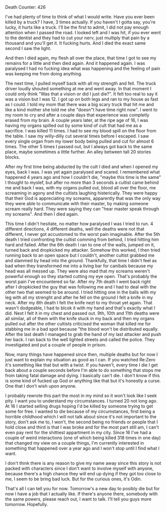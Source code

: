 Death Counter: 426

I've had plenty of time to think of what I would write. Have you ever been killed by a truck? I have, 3 times actually. If you haven't I gotta say, you're lucky, it hurts like a truck. I'll be the first to admit, I did not pay enough attention when I passed the road. I looked left and I was hit, if you ever went to the dentist and they had to cut your nerv, just multiply that pain by a thousand and you'll get it. It fucking hurts. And I died the exact same second I saw the light.

And then I died again, my flesh all over the place, that time I got to see my remains for a little and then died again. And it happened again. I was paralysed I had no fucking idea what was happening and the feeling of pain was keeping me from doing anything.

The next time, I pulled myself back with all my strength and fell. The truck driver loudly shouted something at me and went away. In that moment I could only think "Was that a vision or did I just die?". It felt too real to say it was a vision but I was 12. I got up on both legs and ran to my house as fast as I could. I told my mom that there was a big scary truck that hit me and like a kind mother she told me she "doesn"t have time right now". I went to my room to cry and after a couple days that experience was completly erased from my brain. A couple years later, at the ripe age of 16, I was having my organs spilled out by some kind of cult that had me as a sacrifice. I was killed 11 times. I had to see my blood spill on the floor from the table. I saw my willy-dilly cut several times before I escaped. I saw every single organ from my lower body being pulled and cut for almost 6 times. The other 5 times I passed out, but I always got back to the same place, maybe sometimes a little further. An alley between tall 20 stories blocks.

After my first time being abducted by the cult I died and when I opened my eyes, back I was. I was yet again paralysed and scared. I remembered what happened 4 years ago and how I couldn't die, "maybe this time is the same" I thought to myslef, but after no more than 3 seconds a cultist came behind me and back I was, with my organs pulled out, blood all over the floor, me screaming in agony and the cultists laughing histerically. They were happy that their God is appreciating my screams, apparently that was the only way they were able to communicate with their master, by making someone scream really hard. They were saying they can "hear master speak through my screams". And then I died again.

This time I didn't hesitate, no matter how paralysed I was I tried to run. 4 different directions, 4 different deaths, well the deaths were not that different, I never got accustomed to the worst pain imaginable. After the 5th death I tried confronting the cultist comming from behind, I tried hitting him hard and failed. After the 6th death I ran to one of the walls, jumped on it, turned back and dropkicked my attacker. Somehow this worked, I then tried running back to an open space but I couldn't, another cultist grabbed me and slammed by head into the ground. Thankfully, that time I didn't feel as bad when they transformed me into a living bar for canibals because my head was all messed up. They were also mad that my screams weren't powerful enough so they started cutting my eye open. That's probably the worst pain I've encountered so far. After my 7th death I went back right after I dropkicked the guy that was following me and I had to deal with the other two that seemed to be around. I tried hitting one in the balls with my leg with all my strenght and after he fell on the ground I felt a knife in my neck. After my 8th death I felt the knife nezt to my throat yet again. That wasn't dodgeable, I had to blcok it with my hand and that's exactly what I did. Next I felt it in my chest and passed out. 9th, 10th and 11th deaths were all similar, all of them with the knife stuck in my back and then my organs pulled out after the other cultists criticised the woman that killed me for stabbing me in a bad spot because "the blood won't be distributed equally. After the last death I managed to grab the hand of my last attacker and push her back. I ran back to the well lighted streets and called the police. They investigated and put a couple of people in prison.

Now, many things have happened since then, multiple deaths but for now I just want to explain my situation as good as I can. If you watched Re:Zero it's something like that but with a twist. If you haven't, every time I die I get back about a couple seconds before I'm able to do something that stops me from taking fatal damage and dying. I basically can't die. I don't know if this is some kind of fucked up God or anything like that but it's honestly a curse. One that I don't wish upon anyone.

I probably rewrote this part the most in my mind so it won't look like I seek pity. I want you to understand my circumstances. I turned 20 not long ago. At 16 I started selling drugs hoping I'd be killed by someone trying to get some for free. I wanted to die because of my circumstances, first being a horrible childhood which I will not talk about since it's not important to the story, don't ask me to, I won't, the second being no friends or people that I hold close and third is that I was broke and for the most part still am, I can't even pay rent for the shittiest appartment in my city. Since 16 I've had a couple of weird interactions (one of which being killed 318 times in one day) that changed my view on a couple things, I'm currently interested in something that happened over a year ago and I won't stop until I find what I want.

I don't think there is any reason to give my name away since this story is not packed with characters since I don't want to involve myself with anyone, because there's a high chance they will end up dying if they got too close to me, I seem to be bring bad luck. But for the curious ones, it's Odin.

That's all I can tell you for now. Tomorrow's a new day to posibly die but for now I have a job that I actually like. If there's anyone there, somebody with the same powers, please reach out, I want to talk. I'll tell you guys more tomorrow. Hopefully.